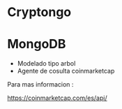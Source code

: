 # Cryptongo

# MongoDB 

  - Modelado tipo arbol
  - Agente de cosulta coinmarketcap

Para mas informacion :

https://coinmarketcap.com/es/api/


